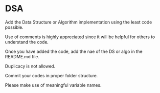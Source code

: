 # DSA
Add the Data Structure or Algorithm implementation using the least code possible.

Use of comments is highly appreciated since it will be helpful for others to understand the code.

Once you have added the code, add the nae of the DS or algo in the README.md file.

Duplicacy is not allowed.

Commit your codes in proper folder structure.

Please make use of meaningful variable names.
